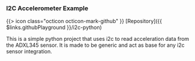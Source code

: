 ### I2C Accelerometer Example

{{> icon class="octicon octicon-mark-github" }}
[Repository]({{ $links.githubPlayground }}/i2c-python)

This is a simple python project that uses i2c to read acceleration data from the ADXL345 sensor. It is made to be generic and act as base for any i2c sensor integration.
